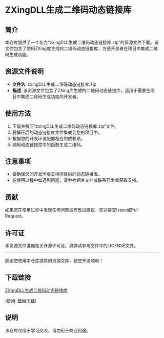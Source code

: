 # ZXingDLL生成二维码动态链接库

## 简介

本仓库提供了一个名为“zxingDLL生成二维码动态链接库.zip”的资源文件下载。该文件包含了使用ZXing库生成的二维码动态链接库，方便开发者在项目中集成二维码生成功能。

## 资源文件说明

- **文件名**: zxingDLL生成二维码动态链接库.zip
- **描述**: 该资源文件包含了ZXing库生成的二维码动态链接库，适用于需要在项目中集成二维码生成功能的开发者。

## 使用方法

1. 下载并解压“zxingDLL生成二维码动态链接库.zip”文件。
2. 将解压后的动态链接库文件集成到您的项目中。
3. 根据您的开发环境配置相应的依赖项。
4. 调用动态链接库中的函数生成二维码。

## 注意事项

- 请确保您的开发环境支持所提供的动态链接库。
- 在使用过程中如遇到问题，请参考相关文档或联系开发者获取支持。

## 贡献

如果您在使用过程中发现任何问题或有改进建议，欢迎提交Issue或Pull Request。

## 许可证

本资源文件遵循相关开源许可证，具体请参考文件中的LICENSE文件。

---

感谢您使用本仓库提供的资源文件，祝您开发顺利！

## 下载链接
[ZXingDLL生成二维码动态链接库](https://pan.quark.cn/s/9abccef00942) 

(备用: [备用下载](https://pan.baidu.com/s/1OxOM01NK6LL98r6BgxtZeA?pwd=1234))

## 说明

该仓库仅用于学习交流，请勿用于商业用途。
